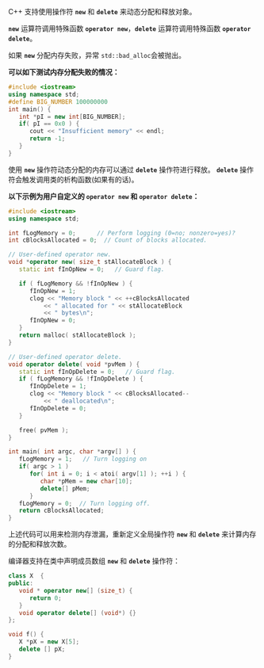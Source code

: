 C++ 支持使用操作符 **`new`** 和 **`delete`** 来动态分配和释放对象。

**`new`** 运算符调用特殊函数 **`operator new`**，**`delete`** 运算符调用特殊函数 **`operator delete`**。

如果 **`new`** 分配内存失败，异常 `std::bad_alloc`会被抛出。

**可以如下测试内存分配失败的情况：**

```cpp
#include <iostream>
using namespace std;
#define BIG_NUMBER 100000000
int main() {
   int *pI = new int[BIG_NUMBER];
   if( pI == 0x0 ) {
      cout << "Insufficient memory" << endl;
      return -1;
   }
}
```
使用 **`new`** 操作符动态分配的内存可以通过 **`delete`** 操作符进行释放。
**`delete`** 操作符会触发调用类的析构函数(如果有的话)。

**以下示例为用户自定义的  **`operator new`** 和 **`operator delete`**：**

```cpp
#include <iostream>
using namespace std;

int fLogMemory = 0;      // Perform logging (0=no; nonzero=yes)?
int cBlocksAllocated = 0;  // Count of blocks allocated.

// User-defined operator new.
void *operator new( size_t stAllocateBlock ) {
   static int fInOpNew = 0;   // Guard flag.

   if ( fLogMemory && !fInOpNew ) {
      fInOpNew = 1;
      clog << "Memory block " << ++cBlocksAllocated
          << " allocated for " << stAllocateBlock
          << " bytes\n";
      fInOpNew = 0;
   }
   return malloc( stAllocateBlock );
}

// User-defined operator delete.
void operator delete( void *pvMem ) {
   static int fInOpDelete = 0;   // Guard flag.
   if ( fLogMemory && !fInOpDelete ) {
      fInOpDelete = 1;
      clog << "Memory block " << cBlocksAllocated--
          << " deallocated\n";
      fInOpDelete = 0;
   }

   free( pvMem );
}

int main( int argc, char *argv[] ) {
   fLogMemory = 1;   // Turn logging on
   if( argc > 1 )
      for( int i = 0; i < atoi( argv[1] ); ++i ) {
         char *pMem = new char[10];
         delete[] pMem;
      }
   fLogMemory = 0;  // Turn logging off.
   return cBlocksAllocated;
}
```
上述代码可以用来检测内存泄漏，重新定义全局操作符 **`new`** 和 **`delete`** 来计算内存的分配和释放次数。

编译器支持在类中声明成员数组 **`new`** 和 **`delete`** 操作符：

```cpp
class X  {
public:
   void * operator new[] (size_t) {
      return 0;
   }
   void operator delete[] (void*) {}
};

void f() {
   X *pX = new X[5];
   delete [] pX;
}
```
